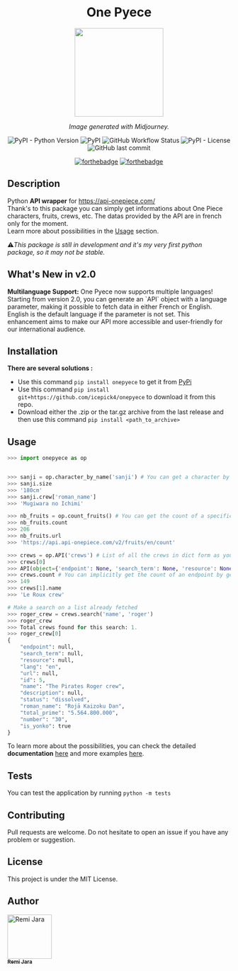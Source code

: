 <div align="center">

# One Pyece

<img src="https://raw.githubusercontent.com/icepick4/onepyece/main/docs/onepyece_logo.png" width="200px"/>

_Image generated with Midjourney._

![PyPI - Python Version](https://img.shields.io/pypi/pyversions/onepyece)
![PyPI](https://img.shields.io/pypi/v/onepyece)
![GitHub Workflow Status](https://img.shields.io/github/actions/workflow/status/icepick4/onepyece/python-package.yml)
![PyPI - License](https://img.shields.io/pypi/l/onepyece)
![GitHub last commit](https://img.shields.io/github/last-commit/icepick4/onepyece)

[![forthebadge](https://forthebadge.com/images/badges/made-with-python.svg)](https://forthebadge.com)
[![forthebadge](https://forthebadge.com/images/badges/built-with-love.svg)](https://forthebadge.com)

</div>

## Description

Python **API wrapper** for https://api-onepiece.com/ \
Thank's to this package you can simply get informations about One Piece characters, fruits, crews, etc. The datas provided by the API are in french only for the moment. \
Learn more about possibilities in the [Usage](#usage) section.

⚠️*This package is still in development and it's my very first python package, so it may not be stable.*

## What's New in v2.0

**Multilanguage Support:** One Pyece now supports multiple languages! Starting from version 2.0, you can generate an \`API\` object with a language parameter, making it possible to fetch data in either French or English. English is the default language if the parameter is not set. This enhancement aims to make our API more accessible and user-friendly for our international audience.

## Installation

**There are several solutions :**

-   Use this command `pip install onepyece` to get it from [PyPi](https://pypi.org/project/onepyece/)
-   Use this command `pip install git+https://github.com/icepick4/onepyece` to download it from this repo.
-   Download either the .zip or the tar.gz archive from the last release and then use this command `pip install <path_to_archive>`

## Usage

```py
>>> import onepyece as op


>>> sanji = op.character_by_name('sanji') # You can get a character by its name
>>> sanji.size
>>> '180cm'
>>> sanji.crew['roman_name']
>>> 'Mugiwara no Ichimi'

>>> nb_fruits = op.count_fruits() # You can get the count of a specific endpoint
>>> nb_fruits.count
>>> 206
>>> nb_fruits.url
>>> 'https://api.api-onepiece.com/v2/fruits/en/count'

>>> crews = op.API('crews') # List of all the crews in dict form as you can see below
>>> crews[0]
>>> API(object={'endpoint': None, 'search_term': None, 'resource': None, 'lang': 'en', 'url': None, 'id': 1, 'name': 'The Chapeau de Paille crew', 'description': None, 'status': 'assets', 'roman_name': 'Mugiwara no Ichimi', 'total_prime': '3.161.000.100', 'number': '10', 'is_yonko': True})
>>> crews.count # You can implicitly get the count of an endpoint by getting the whole list of it.
>>> 149
>>> crews[1].name
>>> 'Le Roux crew'

# Make a search on a list already fetched
>>> roger_crew = crews.search('name', 'roger')
>>> roger_crew
>>> Total crews found for this search: 1.
>>> roger_crew[0]
{
    "endpoint": null,
    "search_term": null,
    "resource": null,
    "lang": "en",
    "url": null,
    "id": 5,
    "name": "The Pirates Roger crew",
    "description": null,
    "status": "dissolved",
    "roman_name": "Rojā Kaizoku Dan",
    "total_prime": "5.564.800.000",
    "number": "30",
    "is_yonko": true
}
```

To learn more about the possibilities, you can check the
detailed **documentation** [here](docs/) and more examples [here](docs/examples.py).

## Tests

You can test the application by running `python -m tests`

## Contributing

Pull requests are welcome. Do not hesitate to open an issue if you have any problem or suggestion.

## License

This project is under the MIT License.

## Author

<a href="https://github.com/icepick4"><img src="https://avatars.githubusercontent.com/u/82316285?v=4" width="100px;" alt="Remi Jara"/><br /><sub><b>Remi Jara</b></sub></a>
